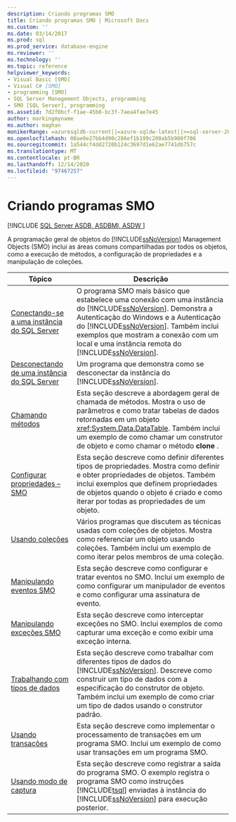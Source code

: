 ```yaml
---
description: Criando programas SMO
title: Criando programas SMO | Microsoft Docs
ms.custom: ''
ms.date: 03/14/2017
ms.prod: sql
ms.prod_service: database-engine
ms.reviewer: ''
ms.technology: ''
ms.topic: reference
helpviewer_keywords:
- Visual Basic [SMO]
- Visual C# [SMO]
- programming [SMO]
- SQL Server Management Objects, programming
- SMO [SQL Server], programming
ms.assetid: 7d2f0bcf-f1ae-45b8-bc3f-7aea4fae7e45
author: markingmyname
ms.author: maghan
monikerRange: =azuresqldb-current||=azure-sqldw-latest||>=sql-server-2016||>=sql-server-linux-2017||=azuresqldb-mi-current
ms.openlocfilehash: 00ae0e27bb4d90c286ef1b199c200ab5b900f706
ms.sourcegitcommit: 1a544cf4dd2720b124c3697d1e62ae7741db757c
ms.translationtype: MT
ms.contentlocale: pt-BR
ms.lasthandoff: 12/14/2020
ms.locfileid: "97467257"
---
```

# <a name="creating-smo-programs"></a>Criando programas SMO
[!INCLUDE [SQL Server ASDB, ASDBMI, ASDW ](../../../includes/applies-to-version/sql-asdb-asdbmi-asa.md)]

  A programação geral de objetos do [!INCLUDE[ssNoVersion](../../../includes/ssnoversion-md.md)] Management Objects (SMO) inclui as áreas comuns compartilhadas por todos os objetos, como a execução de métodos, a configuração de propriedades e a manipulação de coleções.  
  
|Tópico|Descrição|  
|-----------|-----------------|  
|[Conectando-se a uma instância do SQL Server](../../../relational-databases/server-management-objects-smo/create-program/connecting-to-an-instance-of-sql-server.md)|O programa SMO mais básico que estabelece uma conexão com uma instância do [!INCLUDE[ssNoVersion](../../../includes/ssnoversion-md.md)]. Demonstra a Autenticação do Windows e a Autenticação do [!INCLUDE[ssNoVersion](../../../includes/ssnoversion-md.md)]. Também inclui exemplos que mostram a conexão com um local e uma instância remota do [!INCLUDE[ssNoVersion](../../../includes/ssnoversion-md.md)].|  
|[Desconectando de uma instância do SQL Server](../../../relational-databases/server-management-objects-smo/create-program/disconnecting-from-an-instance-of-sql-server.md)|Um programa que demonstra como se desconectar da instância do [!INCLUDE[ssNoVersion](../../../includes/ssnoversion-md.md)].|  
|[Chamando métodos](../../../relational-databases/server-management-objects-smo/create-program/calling-methods.md)|Esta seção descreve a abordagem geral de chamada de métodos. Mostra o uso de parâmetros e como tratar tabelas de dados retornadas em um objeto <xref:System.Data.DataTable>. Também inclui um exemplo de como chamar um construtor de objeto e como chamar o método **clone** .|  
|[Configurar propriedades – SMO](../../../relational-databases/server-management-objects-smo/create-program/setting-properties-smo.md)|Esta seção descreve como definir diferentes tipos de propriedades. Mostra como definir e obter propriedades de objetos. Também inclui exemplos que definem propriedades de objetos quando o objeto é criado e como iterar por todas as propriedades de um objeto.|  
|[Usando coleções](../../../relational-databases/server-management-objects-smo/create-program/using-collections.md)|Vários programas que discutem as técnicas usadas com coleções de objetos. Mostra como referenciar um objeto usando coleções. Também inclui um exemplo de como iterar pelos membros de uma coleção.|  
|[Manipulando eventos SMO](../../../relational-databases/server-management-objects-smo/create-program/handling-smo-events.md)|Esta seção descreve como configurar e tratar eventos no SMO. Inclui um exemplo de como configurar um manipulador de eventos e como configurar uma assinatura de evento.|  
|[Manipulando exceções SMO](../../../relational-databases/server-management-objects-smo/create-program/handling-smo-exceptions.md)|Esta seção descreve como interceptar exceções no SMO. Inclui exemplos de como capturar uma exceção e como exibir uma exceção interna.|  
|[Trabalhando com tipos de dados](../../../relational-databases/server-management-objects-smo/create-program/working-with-data-types.md)|Esta seção descreve como trabalhar com diferentes tipos de dados do [!INCLUDE[ssNoVersion](../../../includes/ssnoversion-md.md)]. Descreve como construir um tipo de dados com a especificação do construtor de objeto. Também inclui um exemplo de como criar um tipo de dados usando o construtor padrão.|  
|[Usando transações](../../../relational-databases/server-management-objects-smo/create-program/using-transactions.md)|Esta seção descreve como implementar o processamento de transações em um programa SMO. Inclui um exemplo de como usar transações em um programa SMO.|  
|[Usando modo de captura](../../../relational-databases/server-management-objects-smo/create-program/using-capture-mode.md)|Esta seção descreve como registrar a saída do programa SMO. O exemplo registra o programa SMO como instruções [!INCLUDE[tsql](../../../includes/tsql-md.md)] enviadas à instância do [!INCLUDE[ssNoVersion](../../../includes/ssnoversion-md.md)] para execução posterior.|  
  
  
